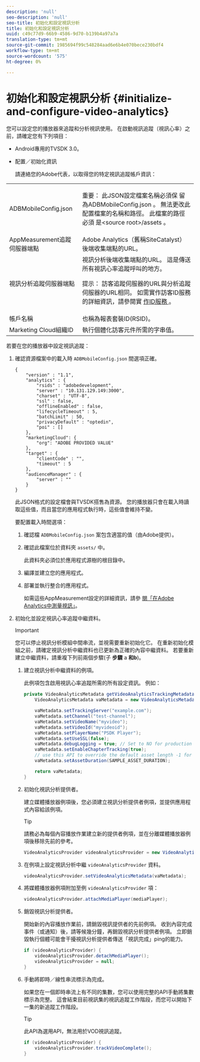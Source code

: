```yaml
---
description: 'null'
seo-description: 'null'
seo-title: 初始化和設定視訊分析
title: 初始化和設定視訊分析
uuid: c49c77d9-66b9-4586-9d70-b139b4a97a7a
translation-type: tm+mt
source-git-commit: 1985694f99c548284aad6e6b4e070bece230bdf4
workflow-type: tm+mt
source-wordcount: '575'
ht-degree: 0%

---
```



# 初始化和設定視訊分析 {#initialize-and-configure-video-analytics}

您可以設定您的播放器來追蹤和分析視訊使用。
在啟動視訊追蹤（視訊心率）之前，請確定您有下列項目：

* Android專用的TVSDK 3.0。
* 配置／初始化資訊

   請連絡您的Adobe代表，以取得您的特定視訊追蹤帳戶資訊：

<table id="table_3565328ABBEE4605A92EAE1ADE5D6F84"> 
 <tbody> 
  <tr> 
   <td colname="col1"> <span class="filepath"> ADBMobileConfig.json </span> </td> 
   <td colname="col2"> <p>重要： 此JSON設定檔案名稱必須保 <span class="filepath"> 留為ADBMobileConfig.json </span>。 無法更改此配置檔案的名稱和路徑。 此檔案的路徑必須 <span class="filepath"> 是&lt;source root&gt;/assets </span>。 </p> </td> 
  </tr> 
  <tr> 
   <td colname="col1"> AppMeasurement追蹤伺服器端點 </td> 
   <td colname="col2"> Adobe Analytics（舊稱SiteCatalyst）後端收集端點的URL。 </td> 
  </tr> 
  <tr> 
   <td colname="col1"> 視訊分析追蹤伺服器端點 </td> 
   <td colname="col2"> 視訊分析後端收集端點的URL。 這是傳送所有視訊心率追蹤呼叫的地方。 <p>提示： 訪客追蹤伺服器的URL與分析追蹤伺服器的URL相同。 如需實作訪客ID服務的詳細資訊，請參閱實 <a href="https://marketing.adobe.com/resources/help/en_US/mcvid/mcvid-setup-target.html" format="html" scope="external"> 作ID服務 </a>。 </p> </td> 
  </tr> 
  <tr> 
   <td colname="col1"> 帳戶名稱 </td> 
   <td colname="col2"> 也稱為報表套裝ID(RSID)。 </td> 
  </tr> 
  <tr> 
   <td colname="col1"> Marketing Cloud組織ID </td> 
   <td colname="col2"> 執行個體化訪客元件所需的字串值。 </td> 
  </tr> 
 </tbody> 
</table>

若要在您的播放器中設定視訊追蹤：

1. 確認資源檔案中的載入時 `ADBMobileConfig.json` 間選項正確。

   ```
   { 
       "version" : "1.1", 
       "analytics" : { 
           "rsids" : "adobedevelopment", 
           "server" : "10.131.129.149:3000", 
           "charset" : "UTF-8", 
           "ssl" : false, 
           "offlineEnabled" : false, 
           "lifecycleTimeout" : 5, 
           "batchLimit" : 50, 
           "privacyDefault" : "optedin", 
           "poi" : [] 
       }, 
       "marketingCloud": { 
           "org": "ADOBE PROVIDED VALUE"  
       }, 
       "target" : { 
           "clientCode" : "", 
           "timeout" : 5 
       }, 
       "audienceManager" : { 
           "server" : "" 
       } 
   }
   ```

   此JSON格式的設定檔會與TVSDK搭售為資源。 您的播放器只會在載入時讀取這些值，而且當您的應用程式執行時，這些值會維持不變。

   要配置載入時間選項：


   1. 確認檔 `ADBMobileConfig.json` 案包含適當的值（由Adobe提供）。
   1. 確認此檔案位於資料夾 `assets/` 中。

      此資料夾必須位於應用程式源樹的根目錄中。

   1. 編譯並建立您的應用程式。
   1. 部署並執行整合的應用程式。

      如需這些AppMeasurement設定的詳細資訊，請參 [閱「在Adobe Analytics中測量視訊」](https://marketing.adobe.com/resources/help/en_US/sc/appmeasurement/video/)。

1. 初始化並設定視訊心率追蹤中繼資料。

   >[!IMPORTANT]
   >
   >您可以停止視訊分析模組中間串流，並視需要重新初始化它。 在重新初始化模組之前，請確定視訊分析中繼資料也已更新為正確的內容中繼資料。 若要重新建立中繼資料，請重複下列前兩個步驟(子 **步驟** a **和b**)。

   1. 建立視訊分析中繼資料的例項。

      此例項包含啟用視訊心率追蹤所需的所有設定資訊。 例如：

      ```java
      private VideoAnalyticsMetadata getVideoAnalyticsTrackingMetadata() { 
          VideoAnalyticsMetadata vaMetadata = new VideoAnalyticsMetadata(); 
      
          vaMetadata.setTrackingServer("example.com"); 
          vaMetadata.setChannel("test-channel"); 
          vaMetadata.setVideoName("myvideo"); 
          vaMetadata.setVideoId("myvideoid"); 
          vaMetadata.setPlayerName("PSDK Player"); 
          vaMetadata.setUseSSL(false); 
          vaMetadata.debugLogging = true; // Set to NO for production deployment. 
          vaMetadata.setEnableChapterTracking(true); 
          // use this API to override the default asset length -1 for live streams 
          vaMetadata.setAssetDuration(SAMPLE_ASSET_DURATION); 
      
          return vaMetadata; 
      }
      ```

   1. 初始化視訊分析提供者。

      建立媒體播放器例項後，您必須建立視訊分析提供者例項，並提供應用程式內容給該例項。

      >[!TIP]
      >
      >請務必為每個內容播放作業建立新的提供者例項，並在分離媒體播放器例項後移除先前的參考。

      ```java
      VideoAnalyticsProvider videoAnalyticsProvider = new VideoAnalyticsProvider(appContext); 
      ```

   1. 在例項上設定視訊分析中繼 `videoAnalyticsProvider` 資料。

      ```java
      videoAnalyticsProvider.setVideoAnalyticsMetadata(vaMetadata);
      ```

   1. 將媒體播放器例項附加至例 `videoAnalyticsProvider` 項：

      ```java
      videoAnalyticsProvider.attachMediaPlayer(mediaPlayer); 
      ```

   1. 銷毀視訊分析提供者。

      開始新的內容播放作業前，請銷毀視訊提供者的先前例項。 收到內容完成事件（或通知）後，請等候幾分鐘，再銷毀視訊分析提供者例項。 立即銷毀執行個體可能會干擾視訊分析提供者傳送「視訊完成」ping的能力。

      ```java
      if (videoAnalyticsProvider) { 
          videoAnalyticsProvider.detachMediaPlayer(); 
          videoAnalyticsProvider = null; 
      }
      ```

   1. 手動將即時／線性串流標示為完成。

      如果您在一個即時串流上有不同的集數，您可以使用完整的API手動將集數標示為完整。 這會結束目前視訊集的視訊追蹤工作階段，而您可以開始下一集的新追蹤工作階段。

      >[!TIP]
      >
      >此API為選用API，無法用於VOD視訊追蹤。

      ```java
      if (videoAnalyticsProvider) { 
          videoAnalyticsProvider.trackVideoComplete();    
      }
      ```
